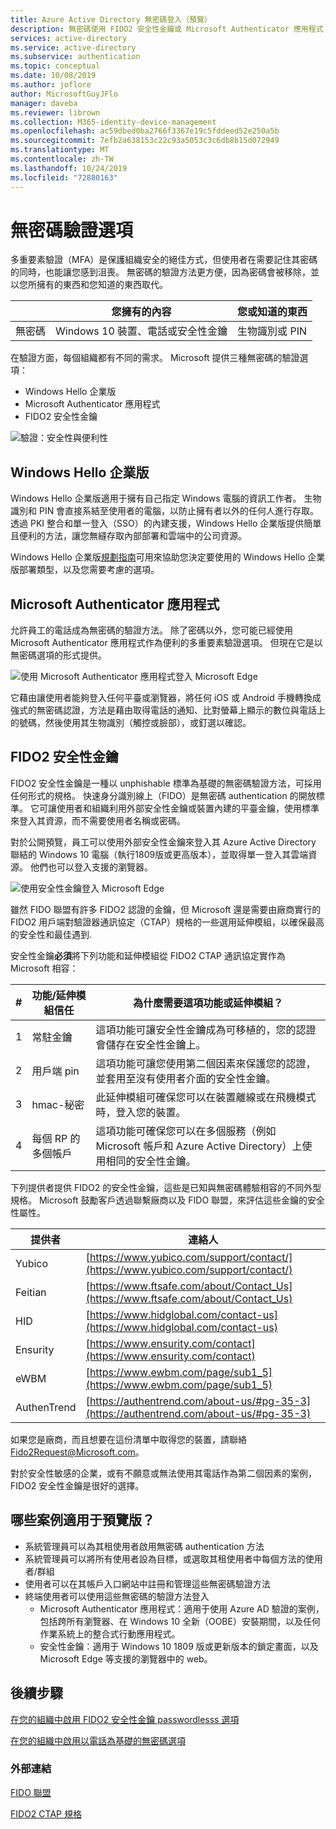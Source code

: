```yaml
---
title: Azure Active Directory 無密碼登入（預覽）
description: 無密碼使用 FIDO2 安全性金鑰或 Microsoft Authenticator 應用程式（預覽）登入 Azure AD
services: active-directory
ms.service: active-directory
ms.subservice: authentication
ms.topic: conceptual
ms.date: 10/08/2019
ms.author: joflore
author: MicrosoftGuyJFlo
manager: daveba
ms.reviewer: librown
ms.collection: M365-identity-device-management
ms.openlocfilehash: ac59dbed0ba2766f3367e19c5fddeed52e250a5b
ms.sourcegitcommit: 7efb2a638153c22c93a5053c3c6db8b15d072949
ms.translationtype: MT
ms.contentlocale: zh-TW
ms.lasthandoff: 10/24/2019
ms.locfileid: "72880163"
---
```

# <a name="passwordless-authentication-options"></a>無密碼驗證選項

多重要素驗證（MFA）是保護組織安全的絕佳方式，但使用者在需要記住其密碼的同時，也能讓您感到沮喪。 無密碼的驗證方法更方便，因為密碼會被移除，並以您所擁有的東西和您知道的東西取代。

|   | 您擁有的內容 | 您或知道的東西 |
| --- | --- | --- |
| 無密碼 | Windows 10 裝置、電話或安全性金鑰 | 生物識別或 PIN |

在驗證方面，每個組織都有不同的需求。 Microsoft 提供三種無密碼的驗證選項：

- Windows Hello 企業版 
- Microsoft Authenticator 應用程式 
- FIDO2 安全性金鑰

![驗證：安全性與便利性](./media/concept-authentication-passwordless/passwordless-convenience-security.png)

## <a name="windows-hello-for-business"></a>Windows Hello 企業版 

Windows Hello 企業版適用于擁有自己指定 Windows 電腦的資訊工作者。 生物識別和 PIN 會直接系結至使用者的電腦，以防止擁有者以外的任何人進行存取。 透過 PKI 整合和單一登入（SSO）的內建支援，Windows Hello 企業版提供簡單且便利的方法，讓您無縫存取內部部署和雲端中的公司資源。

Windows Hello 企業版[規劃指南](https://docs.microsoft.com/windows/security/identity-protection/hello-for-business/hello-planning-guide)可用來協助您決定要使用的 Windows Hello 企業版部署類型，以及您需要考慮的選項。

## <a name="microsoft-authenticator-app"></a>Microsoft Authenticator 應用程式

允許員工的電話成為無密碼的驗證方法。 除了密碼以外，您可能已經使用 Microsoft Authenticator 應用程式作為便利的多重要素驗證選項。 但現在它是以無密碼選項的形式提供。

![使用 Microsoft Authenticator 應用程式登入 Microsoft Edge](./media/concept-authentication-passwordless/concept-web-sign-in-microsoft-authenticator-app.png)

它藉由讓使用者能夠登入任何平臺或瀏覽器，將任何 iOS 或 Android 手機轉換成強式的無密碼認證，方法是藉由取得電話的通知、比對螢幕上顯示的數位與電話上的號碼，然後使用其生物識別（觸控或臉部），或釘選以確認。

## <a name="fido2-security-keys"></a>FIDO2 安全性金鑰

FIDO2 安全性金鑰是一種以 unphishable 標準為基礎的無密碼驗證方法，可採用任何形式的規格。 快速身分識別線上（FIDO）是無密碼 authentication 的開放標準。 它可讓使用者和組織利用外部安全性金鑰或裝置內建的平臺金鑰，使用標準來登入其資源，而不需要使用者名稱或密碼。

對於公開預覽，員工可以使用外部安全性金鑰來登入其 Azure Active Directory 聯結的 Windows 10 電腦（執行1809版或更高版本），並取得單一登入其雲端資源。 他們也可以登入支援的瀏覽器。

![使用安全性金鑰登入 Microsoft Edge](./media/concept-authentication-passwordless/concept-web-sign-in-security-key.png)

雖然 FIDO 聯盟有許多 FIDO2 認證的金鑰，但 Microsoft 還是需要由廠商實行的 FIDO2 用戶端對驗證器通訊協定（CTAP）規格的一些選用延伸模組，以確保最高的安全性和最佳遇到.

安全性金鑰**必須**將下列功能和延伸模組從 FIDO2 CTAP 通訊協定實作為 Microsoft 相容：

| # | 功能/延伸模組信任 | 為什麼需要這項功能或延伸模組？ |
| --- | --- | --- |
| 1 | 常駐金鑰 | 這項功能可讓安全性金鑰成為可移植的，您的認證會儲存在安全性金鑰上。 |
| 2 | 用戶端 pin | 這項功能可讓您使用第二個因素來保護您的認證，並套用至沒有使用者介面的安全性金鑰。 |
| 3 | hmac-秘密 | 此延伸模組可確保您可以在裝置離線或在飛機模式時，登入您的裝置。 |
| 4 | 每個 RP 的多個帳戶 | 這項功能可確保您可以在多個服務（例如 Microsoft 帳戶和 Azure Active Directory）上使用相同的安全性金鑰。 |

下列提供者提供 FIDO2 的安全性金鑰，這些是已知與無密碼體驗相容的不同外型規格。 Microsoft 鼓勵客戶透過聯繫廠商以及 FIDO 聯盟，來評估這些金鑰的安全性屬性。

| 提供者 | 連絡人 |
| --- | --- |
| Yubico | [https://www.yubico.com/support/contact/](https://www.yubico.com/support/contact/) |
| Feitian | [https://www.ftsafe.com/about/Contact_Us](https://www.ftsafe.com/about/Contact_Us) |
| HID | [https://www.hidglobal.com/contact-us](https://www.hidglobal.com/contact-us) |
| Ensurity | [https://www.ensurity.com/contact](https://www.ensurity.com/contact) |
| eWBM | [https://www.ewbm.com/page/sub1_5](https://www.ewbm.com/page/sub1_5) |
| AuthenTrend | [https://authentrend.com/about-us/#pg-35-3](https://authentrend.com/about-us/#pg-35-3) |

如果您是廠商，而且想要在這份清單中取得您的裝置，請聯絡[Fido2Request@Microsoft.com](mailto:Fido2Request@Microsoft.com)。

對於安全性敏感的企業，或有不願意或無法使用其電話作為第二個因素的案例，FIDO2 安全性金鑰是很好的選擇。

## <a name="what-scenarios-work-with-the-preview"></a>哪些案例適用于預覽版？

- 系統管理員可以為其租使用者啟用無密碼 authentication 方法
- 系統管理員可以將所有使用者設為目標，或選取其租使用者中每個方法的使用者/群組
- 使用者可以在其帳戶入口網站中註冊和管理這些無密碼驗證方法
- 終端使用者可以使用這些無密碼的驗證方法登入
   - Microsoft Authenticator 應用程式：適用于使用 Azure AD 驗證的案例，包括跨所有瀏覽器、在 Windows 10 全新（OOBE）安裝期間，以及任何作業系統上的整合式行動應用程式。
   - 安全性金鑰：適用于 Windows 10 1809 版或更新版本的鎖定畫面，以及 Microsoft Edge 等支援的瀏覽器中的 web。

## <a name="next-steps"></a>後續步驟

[在您的組織中啟用 FIDO2 安全性金鑰 passwordlesss 選項](howto-authentication-passwordless-security-key.md)

[在您的組織中啟用以電話為基礎的無密碼選項](howto-authentication-passwordless-phone.md)

### <a name="external-links"></a>外部連結

[FIDO 聯盟](https://fidoalliance.org/)

[FIDO2 CTAP 規格](https://fidoalliance.org/specs/fido-v2.0-id-20180227/fido-client-to-authenticator-protocol-v2.0-id-20180227.html)
